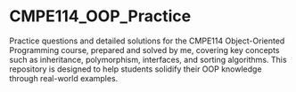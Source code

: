 # CMPE114_OOP_Practice
Practice questions and detailed solutions for the CMPE114 Object-Oriented Programming course, prepared and solved by me, covering key concepts such as inheritance, polymorphism, interfaces, and sorting algorithms. This repository is designed to help students solidify their OOP knowledge through real-world examples. 

